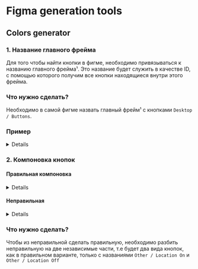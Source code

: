 # Figma generation tools

## Colors generator

### 1. Название главного фрейма

Для того чтобы найти кнопки в фигме, необходимо привязываться к названию главного фрейма¹. Это название будет служить в качестве ID, с помощью которого получим все кнопки находящиеся внутри этого фрейма.

### Что нужно сделать?

Необходимо в самой фигме назвать главный фрейм¹ с кнопками `Desktop / Buttons`.

### Пример

<details>

#### главный фрейм¹

![image](https://user-images.githubusercontent.com/35490768/203013265-652ad96c-cd14-4f0b-aaf7-8554f849f85d.png)

</details>

### 2. Компоновка кнопок

#### Правильная компоновка

<details>

![image](https://user-images.githubusercontent.com/35490768/202783638-1694d196-c166-4aad-ace4-cdbf399b41be.png)

</details>

#### Неправильная

<details>

<img width="593" alt="image" src="https://user-images.githubusercontent.com/35490768/202784049-7e1e2595-e556-42f5-b4c8-60beae4bf540.png">

</details>

### Что нужно сделать?

Чтобы из неправильной сделать правильную, необходимо разбить неправильную на две независимые части, т.е будет два вида кнопок, как в правильном варианте, только с названиями `Other / Location On` и `Other / Location Off`
